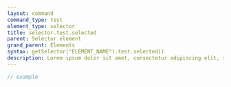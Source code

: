 ```yaml
---
layout: command
command_type: test
element_type: selector
title: selector.test.selected
parent: Selector element
grand_parent: Elements
syntax: getSelector("ELEMENT_NAME").test.selected()
description: Lorem ipsum dolor sit amet, consectetur adipiscing elit, sed do eiusmod tempor incididunt ut labore et dolore magna aliqua. Ut enim ad minim veniam, quis nostrud exercitation ullamco laboris nisi ut aliquip ex ea commodo consequat.
---
```


```javascript
// example
```